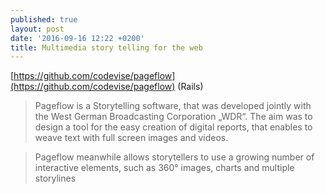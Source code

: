 ```yaml
---
published: true
layout: post
date: '2016-09-16 12:22 +0200'
title: Multimedia story telling for the web
---
```

[https://github.com/codevise/pageflow](https://github.com/codevise/pageflow) (Rails)

> Pageflow is a Storytelling software, that was developed jointly with the West German Broadcasting Corporation „WDR“. The aim was to design a tool for the easy creation of digital reports, that enables to weave text with full screen images and videos.

> Pageflow meanwhile allows storytellers to use a growing number of interactive elements, such as 360° images, charts and multiple storylines
